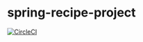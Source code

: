 # spring-recipe-project
[![CircleCI](https://circleci.com/gh/BartoszDabrowski00/spring-recipe-project/tree/master.svg?style=svg)](https://circleci.com/gh/BartoszDabrowski00/spring-recipe-project/tree/master)
